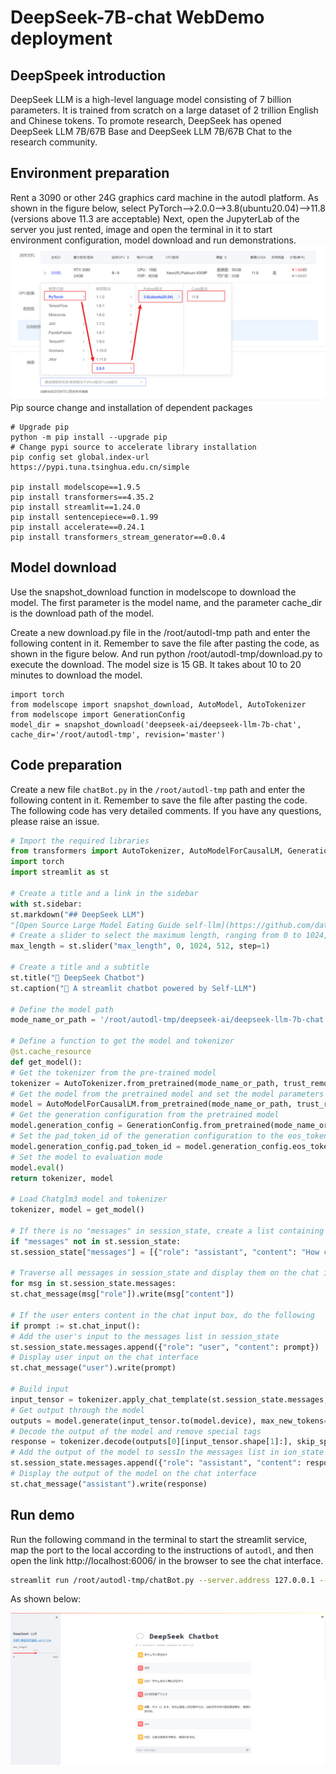 # DeepSeek-7B-chat WebDemo deployment

## DeepSpeek introduction

DeepSeek LLM is a high-level language model consisting of 7 billion parameters. It is trained from scratch on a large dataset of 2 trillion English and Chinese tokens. To promote research, DeepSeek has opened DeepSeek LLM 7B/67B Base and DeepSeek LLM 7B/67B Chat to the research community.

## Environment preparation
Rent a 3090 or other 24G graphics card machine in the autodl platform. As shown in the figure below, select PyTorch-->2.0.0-->3.8(ubuntu20.04)-->11.8 (versions above 11.3 are acceptable)
Next, open the JupyterLab of the server you just rented, image and open the terminal in it to start environment configuration, model download and run demonstrations. 
![Alt ​​text](images/image-1.png)
Pip source change and installation of dependent packages
```
# Upgrade pip
python -m pip install --upgrade pip
# Change pypi source to accelerate library installation
pip config set global.index-url https://pypi.tuna.tsinghua.edu.cn/simple

pip install modelscope==1.9.5
pip install transformers==4.35.2
pip install streamlit==1.24.0
pip install sentencepiece==0.1.99
pip install accelerate==0.24.1
pip install transformers_stream_generator==0.0.4
```
## Model download
Use the snapshot_download function in modelscope to download the model. The first parameter is the model name, and the parameter cache_dir is the download path of the model.

Create a new download.py file in the /root/autodl-tmp path and enter the following content in it. Remember to save the file after pasting the code, as shown in the figure below. And run python /root/autodl-tmp/download.py to execute the download. The model size is 15 GB. It takes about 10 to 20 minutes to download the model.

```
import torch
from modelscope import snapshot_download, AutoModel, AutoTokenizer
from modelscope import GenerationConfig
model_dir = snapshot_download('deepseek-ai/deepseek-llm-7b-chat', cache_dir='/root/autodl-tmp', revision='master')
```

## Code preparation

Create a new file `chatBot.py` in the `/root/autodl-tmp` path and enter the following content in it. Remember to save the file after pasting the code. The following code has very detailed comments. If you have any questions, please raise an issue.

```python
# Import the required libraries
from transformers import AutoTokenizer, AutoModelForCausalLM, GenerationConfig
import torch
import streamlit as st

# Create a title and a link in the sidebar
with st.sidebar:
st.markdown("## DeepSeek LLM")
"[Open Source Large Model Eating Guide self-llm](https://github.com/datawhalechina/self-llm.git)"
# Create a slider to select the maximum length, ranging from 0 to 1024, with a default value of 512
max_length = st.slider("max_length", 0, 1024, 512, step=1)

# Create a title and a subtitle
st.title("💬 DeepSeek Chatbot")
st.caption("🚀 A streamlit chatbot powered by Self-LLM")

# Define the model path
mode_name_or_path = '/root/autodl-tmp/deepseek-ai/deepseek-llm-7b-chat'

# Define a function to get the model and tokenizer
@st.cache_resource
def get_model():
# Get the tokenizer from the pre-trained model
tokenizer = AutoTokenizer.from_pretrained(mode_name_or_path, trust_remote_code=True)
# Get the model from the pretrained model and set the model parameters
model = AutoModelForCausalLM.from_pretrained(mode_name_or_path, trust_remote_code=True,torch_dtype=torch.bfloat16, device_map="auto")
# Get the generation configuration from the pretrained model
model.generation_config = GenerationConfig.from_pretrained(mode_name_or_path)
# Set the pad_token_id of the generation configuration to the eos_token_id of the generation configuration
model.generation_config.pad_token_id = model.generation_config.eos_token_id
# Set the model to evaluation mode
model.eval() 
return tokenizer, model

# Load Chatglm3 model and tokenizer
tokenizer, model = get_model()

# If there is no "messages" in session_state, create a list containing default messages
if "messages" not in st.session_state:
st.session_state["messages"] = [{"role": "assistant", "content": "How can I help you?"}]

# Traverse all messages in session_state and display them on the chat interface
for msg in st.session_state.messages:
st.chat_message(msg["role"]).write(msg["content"])

# If the user enters content in the chat input box, do the following
if prompt := st.chat_input():
# Add the user's input to the messages list in session_state
st.session_state.messages.append({"role": "user", "content": prompt})
# Display user input on the chat interface
st.chat_message("user").write(prompt)

# Build input
input_tensor = tokenizer.apply_chat_template(st.session_state.messages, add_generation_prompt=True, return_tensors="pt")
# Get output through the model
outputs = model.generate(input_tensor.to(model.device), max_new_tokens=max_length)
# Decode the output of the model and remove special tags
response = tokenizer.decode(outputs[0][input_tensor.shape[1]:], skip_special_tokens=True)
# Add the output of the model to sessIn the messages list in ion_state
st.session_state.messages.append({"role": "assistant", "content": response})
# Display the output of the model on the chat interface
st.chat_message("assistant").write(response)
```

## Run demo

Run the following command in the terminal to start the streamlit service, map the port to the local according to the instructions of `autodl`, and then open the link http://localhost:6006/ in the browser to see the chat interface.

```bash
streamlit run /root/autodl-tmp/chatBot.py --server.address 127.0.0.1 --server.port 6006
```

As shown below:

![Alt ​​text](images/image-5.png)